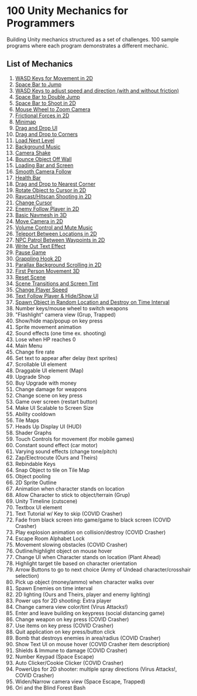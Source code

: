 # 100 Unity Mechanics for Programmers
Building Unity mechanics structured as a set of challenges. 100 sample programs where each program demonstrates a different mechanic.

## List of Mechanics
1. [WASD Keys for Movement in 2D](https://github.com/t4guw/100-Unity-Mechanics-for-Programmers/tree/master/programs/wasd_movement_2d)
2. [Space Bar to Jump](https://github.com/t4guw/100-Unity-Mechanics-for-Programmers/tree/master/programs/space_to_jump_2d)
3. [WASD Keys to adjust speed and direction (with and without friction)](https://github.com/t4guw/100-Unity-Mechanics-for-Programmers/tree/master/programs/wasd_speed_direction_2d)
4. [Space Bar to Double Jump](https://github.com/t4guw/100-Unity-Mechanics-for-Programmers/tree/master/programs/space_double_jump)
5. [Space Bar to Shoot in 2D](https://github.com/t4guw/100-Unity-Mechanics-for-Programmers/tree/master/programs/space_to_shoot_2d)
6. [Mouse Wheel to Zoom Camera](https://github.com/t4guw/100-Unity-Mechanics-for-Programmers/tree/master/programs/camera_zoom_2d)
7. [Frictional Forces in 2D](https://github.com/t4guw/100-Unity-Mechanics-for-Programmers/tree/master/programs/compare_friction_2d)
8. [Minimap](https://github.com/t4guw/100-Unity-Mechanics-for-Programmers/tree/master/programs/minimap_2d)
9. [Drag and Drop UI](https://github.com/t4guw/100-Unity-Mechanics-for-Programmers/tree/master/programs/drag_and_drop_ui)
10. [Drag and Drop to Corners](https://github.com/t4guw/100-Unity-Mechanics-for-Programmers/tree/master/programs/drag_drop_corners_2d)
11. [Load Next Level](https://github.com/t4guw/100-Unity-Mechanics-for-Programmers/tree/master/programs/load_next_scene)
12. [Background Music](https://github.com/t4guw/100-Unity-Mechanics-for-Programmers/tree/master/programs/background_music)
13. [Camera Shake](https://github.com/t4guw/100-Unity-Mechanics-for-Programmers/tree/master/programs/camera_shake)
14. [Bounce Object Off Wall](https://github.com/t4guw/100-Unity-Mechanics-for-Programmers/tree/master/programs/reflect_off_walls_2d)
15. [Loading Bar and Screen](https://github.com/t4guw/100-Unity-Mechanics-for-Programmers/tree/master/programs/loading_bar_screen)
16. [Smooth Camera Follow](https://github.com/t4guw/100-Unity-Mechanics-for-Programmers/tree/master/programs/smooth_camera_follow)
17. [Health Bar](https://github.com/t4guw/100-Unity-Mechanics-for-Programmers/tree/master/programs/health_bar_2d)
18. [Drag and Drop to Nearest Corner](https://github.com/t4guw/100-Unity-Mechanics-for-Programmers/tree/master/programs/drag_drop_nearest_corner)
19. [Rotate Object to Cursor in 2D](https://github.com/t4guw/100-Unity-Mechanics-for-Programmers/tree/master/programs/rotate_to_cursor_2d)
20. [Raycast/Hitscan Shooting in 2D](https://github.com/t4guw/100-Unity-Mechanics-for-Programmers/tree/master/programs/raycast_shooting_2d)
21. [Change Cursor](https://github.com/t4guw/100-Unity-Mechanics-for-Programmers/tree/master/programs/change_cursor)
22. [Enemy Follow Player in 2D](https://github.com/t4guw/100-Unity-Mechanics-for-Programmers/tree/master/programs/enemy_follow_player_2d)
23. [Basic Navmesh in 3D](https://github.com/t4guw/100-Unity-Mechanics-for-Programmers/tree/master/programs/navmesh_basic_3d)
24. [Move Camera in 2D](https://github.com/t4guw/100-Unity-Mechanics-for-Programmers/tree/master/programs/move_camera_2d)
25. [Volume Control and Mute Music](https://github.com/t4guw/100-Unity-Mechanics-for-Programmers/tree/master/programs/volume_control_and_mute_music)
26. [Teleport Between Locations in 2D](https://github.com/t4guw/100-Unity-Mechanics-for-Programmers/tree/master/programs/teleport_2d)
27. [NPC Patrol Between Waypoints in 2D](https://github.com/t4guw/100-Unity-Mechanics-for-Programmers/tree/master/programs/patrol_waypoints_2d)
28. [Write Out Text Effect](https://github.com/t4guw/100-Unity-Mechanics-for-Programmers/tree/master/programs/write_out_text)
29. [Pause Game](https://github.com/t4guw/100-Unity-Mechanics-for-Programmers/tree/master/programs/pause_game)
30. [Grappling Hook 2D](https://github.com/t4guw/100-Unity-Mechanics-for-Programmers/tree/master/programs/grappling_hook_2d)
31. [Parallax Background Scrolling in 2D](https://github.com/t4guw/100-Unity-Mechanics-for-Programmers/tree/master/programs/parallax_infinite_background_2d)
32. [First Person Movement 3D](https://github.com/t4guw/100-Unity-Mechanics-for-Programmers/tree/master/programs/first_person_movement_3d)
33. [Reset Scene](https://github.com/t4guw/100-Unity-Mechanics-for-Programmers/tree/master/programs/reset_scene)
34. [Scene Transitions and Screen Tint](https://github.com/t4guw/100-Unity-Mechanics-for-Programmers/tree/master/programs/scene_transitions_tint)
35. [Change Player Speed](https://github.com/t4guw/100-Unity-Mechanics-for-Programmers/tree/master/programs/change_player_speed)
36. [Text Follow Player & Hide/Show UI](https://github.com/t4guw/100-Unity-Mechanics-for-Programmers/tree/master/programs/text_follow_player)
37. [Spawn Object in Random Location and Destroy on Time Interval](https://github.com/t4guw/100-Unity-Mechanics-for-Programmers/tree/master/programs/random_spawn_objects_and_destroy)
12. Number keys/mouse wheel to switch weapons
12. "Flashlight" camera view (Grup, Trapped) 
13. Show/hide map/popup on key press
15. Sprite movement animation
16. Sound effects (one time ex. shooting)
20. Lose when HP reaches 0
24. Main Menu
26. Change fire rate
31. Set text to appear after delay (text sprites)
33. Scrollable UI element
34. Draggable UI element (Map)
35. Upgrade Shop
36. Buy Upgrade with money
37. Change damage for weapons
39. Change scene on key press
40. Game over screen (restart button)
42. Make UI Scalable to Screen Size
43. Ability cooldown
44. Tile Maps
45. Heads Up Display UI (HUD)
50. Shader Graphs
52. Touch Controls for movement (for mobile games)
53. Constant sound effect (car motor)
54. Varying sound effects (change tone/pitch)
55. Zap/Electrocute (Ours and Theirs)
58. Rebindable Keys
59. Snap Object to tile on Tile Map
60. Object pooling
63. 2D Sprite Outline
65. Animation when character stands on location 
66. Allow Character to stick to object/terrain (Grup)
68. Unity Timeline (cutscene)
69. Textbox UI element
70. Text Tutorial w/ Key to skip (COVID Crasher)
71. Fade from black screen into game/game to black screen (COVID Crasher)
73. Play explosion animation on collision/destroy (COVID Crasher)
75. Escape Room Alphabet Lock
76. Movement slowing obstacles (COVID Crasher)
77. Outline/highlight object on mouse hover
78. Change UI when Character stands on location (Plant Ahead)
79. Highlight target tile based on character orientation
80. Arrow Buttons to go to next choice (Army of Undead character/crosshair selection)
81. Pick up object (money/ammo) when character walks over
82. Spawn Enemies on time interval
84. 2D lighting (Ours and Theirs, player and enemy lighting)
85. Power ups for 2D shooting: Extra player
87. Change camera view color/tint (Virus Attacks!)
88. Enter and leave building on keypress (social distancing game)
90. Change weapon on key press (COVID Crasher)
91. Use items on key press (COVID Crasher)
92. Quit application on key press/button click
93. Bomb that destroys enemies in area/radius (COVID Crasher)
94. Show Text UI on mouse hover (COVID Crasher item description)
95. Shields & Immune to damage (COVID Crasher)
96. Number Keypad (Space Escape)
97. Auto Clicker/Cookie Clicker (COVID Crasher)
98. PowerUps for 2D shooter: multiple spray directions  (Virus Attacks!, COVID Crasher)
99. Widen/Narrow camera view (Space Escape, Trapped)
102. Ori and the Blind Forest Bash
